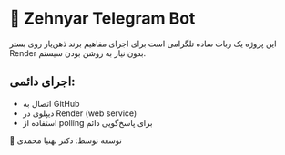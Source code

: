 # 🤖 Zehnyar Telegram Bot

این پروژه یک ربات ساده تلگرامی است برای اجرای مفاهیم برند ذهن‌یار روی بستر Render بدون نیاز به روشن بودن سیستم.

## اجرای دائمی:
- اتصال به GitHub
- دیپلوی در Render (web service)
- استفاده از polling برای پاسخ‌گویی دائم

📌 توسعه توسط: دکتر بهنیا محمدی
